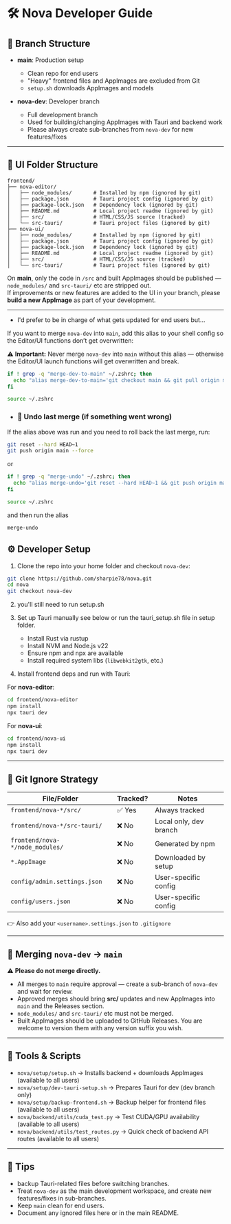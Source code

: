 # 🛠️ Nova Developer Guide  

## 🔀 Branch Structure  

- **main**: Production setup  
  - Clean repo for end users  
  - "Heavy" frontend files and AppImages are excluded from Git  
  - `setup.sh` downloads AppImages and models  

- **nova-dev**: Developer branch  
  - Full development branch  
  - Used for building/changing AppImages with Tauri and backend work  
  - Please always create sub-branches from `nova-dev` for new features/fixes

---

## 📁 UI Folder Structure  

```
frontend/
├── nova-editor/
│   ├── node_modules/       # Installed by npm (ignored by git)
│   ├── package.json        # Tauri project config (ignored by git)
│   ├── package-lock.json   # Dependency lock (ignored by git)
│   ├── README.md           # Local project readme (ignored by git)
│   ├── src/                # HTML/CSS/JS source (tracked)
│   └── src-tauri/          # Tauri project files (ignored by git)
├── nova-ui/
│   ├── node_modules/       # Installed by npm (ignored by git)
│   ├── package.json        # Tauri project config (ignored by git)
│   ├── package-lock.json   # Dependency lock (ignored by git)
│   ├── README.md           # Local project readme (ignored by git)
│   ├── src/                # HTML/CSS/JS source (tracked)
│   └── src-tauri/          # Tauri project files (ignored by git)
```  

On **main**, only the code in `/src` and built AppImages should be published — `node_modules/` and `src-tauri/` etc are stripped out.  
If improvements or new features are added to the UI in your branch, please **build a new AppImage** as part of your development.  

---

- I'd prefer to be in charge of what gets updated for end users but...

If you want to merge `nova-dev` into `main`, add this alias to your shell config so the Editor/UI functions don’t get overwritten:

⚠️ **Important:** Never merge `nova-dev` into `main` without this alias — otherwise the Editor/UI launch functions will get overwritten and break.

```bash
if ! grep -q "merge-dev-to-main" ~/.zshrc; then
  echo "alias merge-dev-to-main='git checkout main && git pull origin main && git merge --no-commit --no-ff nova-dev && git checkout --ours -- backend/servers/editor_router.py backend/tray/tray_ui.py && git add backend/servers/editor_router.py backend/tray/tray_ui.py && git commit -m \"Merge nova-dev into main (keep main editor/tray)\" && git push origin main'" >> ~/.zshrc
fi

source ~/.zshrc
```
- ### 🛑 Undo last merge (if something went wrong)

If the alias above was run and you need to roll back the last merge, run:

```bash
git reset --hard HEAD~1
git push origin main --force
```
or

```bash
if ! grep -q "merge-undo" ~/.zshrc; then
  echo "alias merge-undo='git reset --hard HEAD~1 && git push origin main --force'" >> ~/.zshrc
fi

source ~/.zshrc
```
and then run the alias

```bash
merge-undo
```
## ⚙️ Developer Setup  

1. Clone the repo into your home folder and checkout `nova-dev`:

```bash
git clone https://github.com/sharpie78/nova.git
cd nova
git checkout nova-dev
```  
2. you'll still need to run setup.sh

3. Set up Tauri manually see below or run the tauri_setup.sh file in setup folder.
   - Install Rust via rustup  
   - Install NVM and Node.js v22  
   - Ensure npm and npx are available  
   - Install required system libs (`libwebkit2gtk`, etc.)  

4. Install frontend deps and run with Tauri:

For **nova-editor**:  
```bash
cd frontend/nova-editor
npm install
npx tauri dev
```  

For **nova-ui**:  
```bash
cd frontend/nova-ui
npm install
npx tauri dev
```  

---

## 🚫 Git Ignore Strategy  

| File/Folder                    | Tracked? | Notes                       |
|--------------------------------|----------|-----------------------------|
| `frontend/nova-*/src/`          | ✅ Yes   | Always tracked              |
| `frontend/nova-*/src-tauri/`    | ❌ No    | Local only, dev branch      |
| `frontend/nova-*/node_modules/` | ❌ No    | Generated by npm            |
| `*.AppImage`                    | ❌ No    | Downloaded by setup         |
| `config/admin.settings.json`    | ❌ No    | User-specific config        |
| `config/users.json`             | ❌ No    | User-specific config        |  

👉 Also add your `<username>.settings.json` to `.gitignore`  

---

## 🔄 Merging `nova-dev` → `main`  

⚠️ **Please do not merge directly.**  
- All merges to `main` require approval — create a sub-branch of `nova-dev` and wait for review.  
- Approved merges should bring **src/** updates and new AppImages into `main` and the Releases section.  
- `node_modules/` and `src-tauri/` etc must not be merged.  
- Built AppImages should be uploaded to GitHub Releases. You are welcome to version them with any version suffix you wish.  

---

## 🧪 Tools & Scripts  

- `nova/setup/setup.sh` → Installs backend + downloads AppImages (available to all users)  
- `nova/setup/dev-tauri-setup.sh` → Prepares Tauri for dev (dev branch only)  
- `nova/setup/backup-frontend.sh` → Backup helper for frontend files (available to all users)  
- `nova/backend/utils/cuda_test.py` → Test CUDA/GPU availability (available to all users)  
- `nova/backend/utils/test_routes.py` → Quick check of backend API routes (available to all users)  

---

## 📎 Tips

- backup Tauri-related files before switching branches.
- Treat `nova-dev` as the main development workspace, and create new features/fixes in sub-branches.
- Keep `main` clean for end users.
- Document any ignored files here or in the main README.
